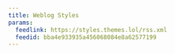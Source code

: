 ```yaml
---
title: Weblog Styles
params:
  feedlink: https://styles.themes.lol/rss.xml
  feedid: bba4e933935a456068084e8a62577199
---
```

